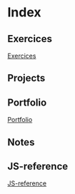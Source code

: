 # Index

## Exercices
[Exercices](https://github.com/LudovicGouverneur/Exercices.git)
## Projects

## Portfolio
[Portfolio](https://github.com/LudovicGouverneur/Portfolio.git)
## Notes

## JS-reference
[JS-reference](https://github.com/LudovicGouverneur/JS-Reference.git)

